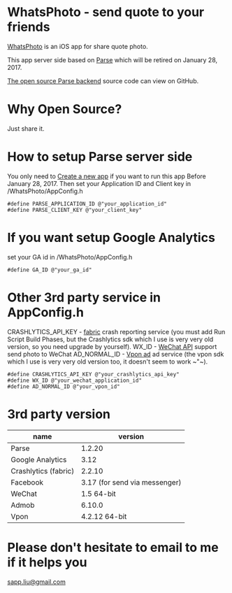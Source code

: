 # WhatsPhoto - send quote to your friends

[WhatsPhoto](https://itunes.apple.com/app/id910005539) is an iOS app for share quote photo.

This app server side based on [Parse](http://parse.com/) which will be retired on January 28, 2017.

[The open source Parse backend](https://parseplatform.github.io/#server) source code can view on GitHub.

# Why Open Source?
Just share it.

# How to setup Parse server side
You only need to [Create a new app](https://dashboard.parse.com/apps) if you want to run this app Before January 28, 2017.
Then set your Application ID and Client key in /WhatsPhoto/AppConfig.h

    #define PARSE_APPLICATION_ID @"your_application_id"
    #define PARSE_CLIENT_KEY @"your_client_key"

# If you want setup Google Analytics

set your GA id in /WhatsPhoto/AppConfig.h

    #define GA_ID @"your_ga_id"
    
# Other 3rd party service in AppConfig.h
CRASHLYTICS_API_KEY - [fabric](http://fabric.io/) crash reporting service (you must add Run Script Build Phases, but the Crashlytics sdk which I use is very very old version, so you need upgrade by yourself).
WX_ID - [WeChat API](http://dev.wechat.com/wechatapi) support send photo to WeChat
AD_NORMAL_ID - [Vpon ad](http://vpon-sdk.github.io) ad service (the vpon sdk which I use is very very old version too, it doesn't seem to work ~"~).

    #define CRASHLYTICS_API_KEY @"your_crashlytics_api_key"
    #define WX_ID @"your_wechat_application_id"
    #define AD_NORMAL_ID @"your_vpon_id"

# 3rd party version
name|version
---|---
Parse|1.2.20
Google Analytics|3.12
Crashlytics (fabric)|2.2.10
Facebook|3.17 (for send via messenger)
WeChat|1.5 64-bit
Admob|6.10.0
Vpon|4.2.12 64-bit

# Please don't hesitate to email to me if it helps you
<sapp.liu@gmail.com>
